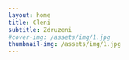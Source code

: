 ```yaml
---
layout: home
title: Cleni
subtitle: Zdruzeni
#cover-img: /assets/img/1.jpg
thumbnail-img: /assets/img/1.jpg
---
```


